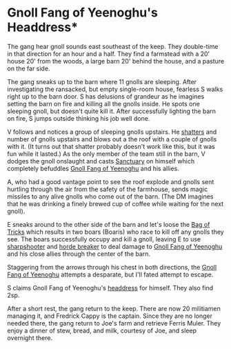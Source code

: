 # Gnoll Fang of Yeenoghu's Headdress*

The gang hear gnoll sounds east southeast of the keep.
They double-time in that direction for an hour and a half.
They find a farmstead with a 20' house 20' from the woods, 
a large barn 20' behind the house, and a pasture on the far side.

The gang sneaks up to the barn where 11 gnolls are sleeping. 
After investigating the ransacked, but empty single-room house, 
fearless S walks right up to the barn door.
S has delusions of grandeur as he imagines setting the barn on fire and killing
all the gnolls inside. 
He spots one sleeping gnoll, but doesn't quite kill it.
After successfully lighting the barn on fire, 
S jumps outside thinking his job well done.

V follows and notices a group of sleeping gnolls upstairs.
He [shatters](http://engl393-dnd5th.wikia.com/wiki/Shatter) and number of gnolls
upstairs and blows out a the roof with a couple of gnolls with it.
(It turns out that shatter probably doesn't work like this, 
but it was fun while it lasted.)
As the only member of the team still in the barn,
V dodges the gnoll onslaught and casts 
[Sanctuary](https://roll20.net/compendium/dnd5e/Sanctuary#content) on himself
which completely befuddles 
[Gnoll Fang of Yeenoghu](https://d1u5p3l4wpay3k.cloudfront.net/neverwinter_gamepedia/thumb/d/dd/Fang_of_Yeenoghu.png/280px-Fang_of_Yeenoghu.png?version=ead930a369ced1188faa38fd1a303e67)
and his allies.

A, who had a good vantage point to see the roof explode and gnolls sent
hurtling through the air from the safety of the farmhouse, 
sends magic missiles to any alive gnolls who come out of the barn.
(The DM imagines that he was drinking a finely brewed cup of coffee while 
waiting for the next gnoll). 

E sneaks around to the other side of the barn and let's loose the 
[Bag of Tricks](https://roll20.net/compendium/dnd5e/Bag%20of%20Tricks#content)
which results in two boars (Boaris) who race to kill off any gnolls they see. 
The boars successfully occupy and kill a gnoll, 
leaving E to use 
[sharpshooter](http://engl393-dnd5th.wikia.com/wiki/Feats) and 
[horde breaker](https://roll20.net/compendium/dnd5e/Ranger#toc_23) to 
deal damage to 
[Gnoll Fang of Yeenoghu](https://d1u5p3l4wpay3k.cloudfront.net/neverwinter_gamepedia/thumb/d/dd/Fang_of_Yeenoghu.png/280px-Fang_of_Yeenoghu.png?version=ead930a369ced1188faa38fd1a303e67)
and his close allies 
through the center of the barn.

Staggering from the arrows through his chest in both directions, the 
[Gnoll Fang of Yeenoghu](https://d1u5p3l4wpay3k.cloudfront.net/neverwinter_gamepedia/thumb/d/dd/Fang_of_Yeenoghu.png/280px-Fang_of_Yeenoghu.png?version=ead930a369ced1188faa38fd1a303e67)
attempts a desparate, but I'll fated attempt to escape. 

S claims Gnoll Fang of Yeenoghu's 
[headdress](https://previews.123rf.com/images/stylishtramp/stylishtramp1305/stylishtramp130500751/19786450-native-american-indian-chief-headdress-indian-chief-mascot-indian-tribal-headdress-indian-headdress-.jpg) 
for himself.
They also find 2sp.

After a short rest, the gang return to the keep.
There are now 20 militiamen managing it, and Fredrick Cappy is the captain.
Since they are no longer needed there,
the gang return to Joe's farm and retrieve Ferris Muler.
They enjoy a dinner of stew, bread, and milk, courtesy of Joe,
and sleep overnight there.
